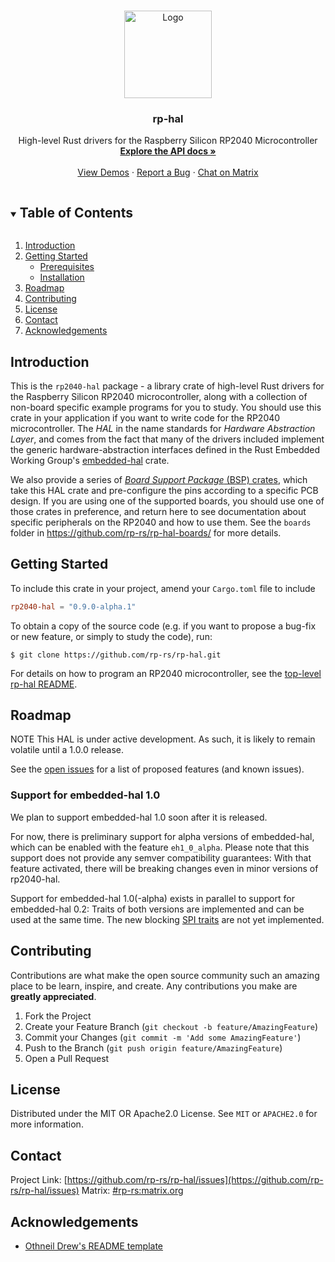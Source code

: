 <!-- PROJECT LOGO -->
<br />
<p align="center">
  <a href="https://github.com/rp-rs/rp-hal">
    <img src="https://www.svgrepo.com/show/281119/microchip.svg" alt="Logo" width="140" height="140">
  </a>

   <h3 align="center">rp-hal</h3>

  <p align="center">
    High-level Rust drivers for the Raspberry Silicon RP2040 Microcontroller
    <br />
    <a href="https://docs.rs/rp2040-hal"><strong>Explore the API docs »</strong></a>
    <br />
    <br />
    <a href="https://github.com/rp-rs/rp-hal-boards/tree/main/boards/rp-pico/examples">View Demos</a>
    ·
    <a href="https://github.com/rp-rs/rp-hal/issues">Report a Bug</a>
    ·
    <a href="https://matrix.to/#/#rp-rs:matrix.org">Chat on Matrix</a>
  </p>
</p>



<!-- TABLE OF CONTENTS -->
<details open="open">
  <summary><h2 style="display: inline-block">Table of Contents</h2></summary>
  <ol>
    <li><a href="#introduction">Introduction</a></li>
   <li>
      <a href="#getting-started">Getting Started</a>
      <ul>
        <li><a href="#prerequisites">Prerequisites</a></li>
        <li><a href="#installation">Installation</a></li>
      </ul>
    </li>
    <li><a href="#roadmap">Roadmap</a></li>
    <li><a href="#contributing">Contributing</a></li>
    <li><a href="#license">License</a></li>
    <li><a href="#contact">Contact</a></li>
    <li><a href="#acknowledgements">Acknowledgements</a></li>
  </ol>
</details>

<!-- INTRODUCTION -->
## Introduction

This is the `rp2040-hal` package - a library crate of high-level Rust drivers
for the Raspberry Silicon RP2040 microcontroller, along with a collection of
non-board specific example programs for you to study. You should use this crate
in your application if you want to write code for the RP2040 microcontroller.
The *HAL* in the name standards for *Hardware Abstraction Layer*, and comes from
the fact that many of the drivers included implement the generic
hardware-abstraction interfaces defined in the Rust Embedded Working Group's
[embedded-hal](https://github.com/rust-embedded/embedded-hal) crate.

We also provide a series of [*Board Support Package* (BSP) crates][BSPs], which take
this HAL crate and pre-configure the pins according to a specific PCB design. If
you are using one of the supported boards, you should use one of those crates in
preference, and return here to see documentation about specific peripherals on
the RP2040 and how to use them. See the `boards` folder in
https://github.com/rp-rs/rp-hal-boards/ for more details.

[BSPs]: https://github.com/rp-rs/rp-hal-boards/

<!-- GETTING STARTED -->
## Getting Started

To include this crate in your project, amend your `Cargo.toml` file to include

```toml
rp2040-hal = "0.9.0-alpha.1"
```

To obtain a copy of the source code (e.g. if you want to propose a bug-fix or
new feature, or simply to study the code), run:

```console
$ git clone https://github.com/rp-rs/rp-hal.git
```

For details on how to program an RP2040 microcontroller, see the [top-level
rp-hal README](https://github.com/rp-rs/rp-hal/).

<!-- ROADMAP -->
## Roadmap

NOTE This HAL is under active development. As such, it is likely to remain
volatile until a 1.0.0 release.

See the [open issues](https://github.com/rp-rs/rp-hal/issues) for a list of
proposed features (and known issues).

### Support for embedded-hal 1.0

We plan to support embedded-hal 1.0 soon after it is released.

For now, there is preliminary support for alpha versions of embedded-hal, which can
be enabled with the feature `eh1_0_alpha`. Please note that this support does not
provide any semver compatibility guarantees: With that feature activated, there
will be breaking changes even in minor versions of rp2040-hal.

Support for embedded-hal 1.0(-alpha) exists in parallel to support for
embedded-hal 0.2: Traits of both versions are implemented and can be used
at the same time.
The new blocking [SPI traits](https://docs.rs/embedded-hal/1.0.0-alpha.8/embedded_hal/spi/blocking/index.html)
are not yet implemented.

<!-- CONTRIBUTING -->
## Contributing

Contributions are what make the open source community such an amazing place to
be learn, inspire, and create. Any contributions you make are **greatly
appreciated**.

1. Fork the Project
2. Create your Feature Branch (`git checkout -b feature/AmazingFeature`)
3. Commit your Changes (`git commit -m 'Add some AmazingFeature'`)
4. Push to the Branch (`git push origin feature/AmazingFeature`)
5. Open a Pull Request



<!-- LICENSE -->
## License

Distributed under the MIT OR Apache2.0 License. See `MIT` or `APACHE2.0` for more information.



<!-- CONTACT -->
## Contact

Project Link: [https://github.com/rp-rs/rp-hal/issues](https://github.com/rp-rs/rp-hal/issues)
Matrix: [#rp-rs:matrix.org](https://matrix.to/#/#rp-rs:matrix.org)


<!-- ACKNOWLEDGEMENTS -->
## Acknowledgements

* [Othneil Drew's README template](https://github.com/othneildrew)
